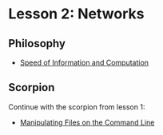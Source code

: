 Lesson 2: Networks
==================

Philosophy
----------

* [Speed of Information and Computation](../../philosophy/philosophy-02-speed-of-information.md)

Scorpion
--------

Continue with the scorpion from lesson 1:

* [Manipulating Files on the Command Line](../../scorpions/scorpion-01-command-line.md)
